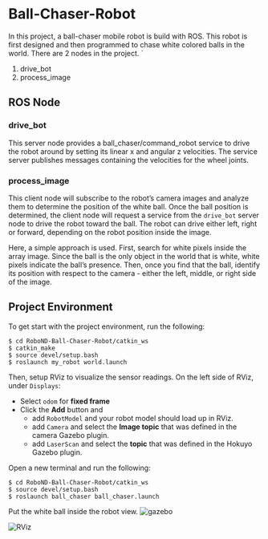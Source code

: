 # Ball-Chaser-Robot
In this project, a ball-chaser mobile robot is build with ROS. This robot is first designed and then programmed to chase white colored balls in the world. There are 2 nodes in the project. `
1. drive_bot
2. process_image
## ROS Node
### drive_bot
This server node provides a ball_chaser/command_robot service to drive the robot around by setting its linear x and angular z velocities. The service server publishes messages containing the velocities for the wheel joints.
### process_image
This client node will subscribe to the robot’s camera images and analyze them to determine the position of the white ball. Once the ball position is determined, the client node will request a service from the `drive_bot` server node to drive the robot toward the ball. The robot can drive either left, right or forward, depending on the robot position inside the image. 

Here, a simple approach is used. First, search for white pixels inside the array image. Since the ball is the only object in the world that is white, white pixels indicate the ball’s presence. Then, once you find that the ball, identify its position with respect to the camera - either the left, middle, or right side of the image.
## Project Environment
To get start with the project environment, run the following:
```
$ cd RoboND-Ball-Chaser-Robot/catkin_ws
$ catkin_make
$ source devel/setup.bash
$ roslaunch my_robot world.launch
```
Then, setup RViz to visualize the sensor readings. On the left side of RViz, under `Displays`:
- Select `odom` for **fixed frame**
- Click the **Add** button and
  - add `RobotModel` and your robot model should load up in RViz.
  - add `Camera` and select the **Image topic** that was defined in the camera Gazebo plugin.
  - add `LaserScan` and select the **topic** that was defined in the Hokuyo Gazebo plugin.
  
Open a new terminal and run the following: 
```
$ cd RoboND-Ball-Chaser-Robot/catkin_ws
$ source devel/setup.bash
$ roslaunch ball_chaser ball_chaser.launch
```
Put the white ball inside the robot view.
![gazebo](https://github.com/seVIIen-7/RoboND-Ball-Chaser-Robot/blob/master/Simulation%20in%20Gazebo.png)

![RViz](https://github.com/seVIIen-7/RoboND-Ball-Chaser-Robot/blob/master/Simulation%20in%20RViz.png)
  

